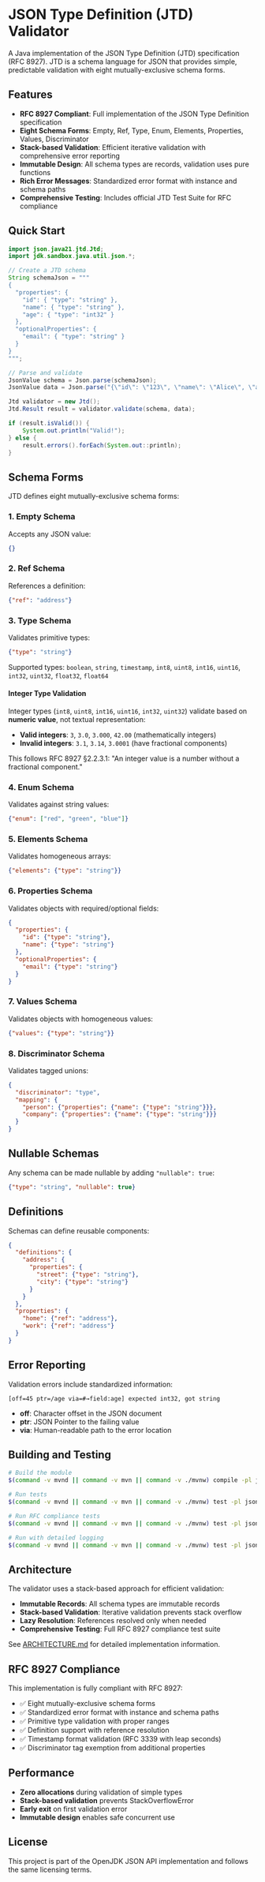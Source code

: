 # JSON Type Definition (JTD) Validator

A Java implementation of the JSON Type Definition (JTD) specification (RFC 8927). JTD is a schema language for JSON that provides simple, predictable validation with eight mutually-exclusive schema forms.

## Features

- **RFC 8927 Compliant**: Full implementation of the JSON Type Definition specification
- **Eight Schema Forms**: Empty, Ref, Type, Enum, Elements, Properties, Values, Discriminator
- **Stack-based Validation**: Efficient iterative validation with comprehensive error reporting
- **Immutable Design**: All schema types are records, validation uses pure functions
- **Rich Error Messages**: Standardized error format with instance and schema paths
- **Comprehensive Testing**: Includes official JTD Test Suite for RFC compliance

## Quick Start

```java
import json.java21.jtd.Jtd;
import jdk.sandbox.java.util.json.*;

// Create a JTD schema
String schemaJson = """
{
  "properties": {
    "id": { "type": "string" },
    "name": { "type": "string" },
    "age": { "type": "int32" }
  },
  "optionalProperties": {
    "email": { "type": "string" }
  }
}
""";

// Parse and validate
JsonValue schema = Json.parse(schemaJson);
JsonValue data = Json.parse("{\"id\": \"123\", \"name\": \"Alice\", \"age\": 30}");

Jtd validator = new Jtd();
Jtd.Result result = validator.validate(schema, data);

if (result.isValid()) {
    System.out.println("Valid!");
} else {
    result.errors().forEach(System.out::println);
}
```

## Schema Forms

JTD defines eight mutually-exclusive schema forms:

### 1. Empty Schema
Accepts any JSON value:
```json
{}
```

### 2. Ref Schema
References a definition:
```json
{"ref": "address"}
```

### 3. Type Schema
Validates primitive types:
```json
{"type": "string"}
```

Supported types: `boolean`, `string`, `timestamp`, `int8`, `uint8`, `int16`, `uint16`, `int32`, `uint32`, `float32`, `float64`

#### Integer Type Validation
Integer types (`int8`, `uint8`, `int16`, `uint16`, `int32`, `uint32`) validate based on **numeric value**, not textual representation:

- **Valid integers**: `3`, `3.0`, `3.000`, `42.00` (mathematically integers)
- **Invalid integers**: `3.1`, `3.14`, `3.0001` (have fractional components)

This follows RFC 8927 §2.2.3.1: "An integer value is a number without a fractional component."

### 4. Enum Schema
Validates against string values:
```json
{"enum": ["red", "green", "blue"]}
```

### 5. Elements Schema
Validates homogeneous arrays:
```json
{"elements": {"type": "string"}}
```

### 6. Properties Schema
Validates objects with required/optional fields:
```json
{
  "properties": {
    "id": {"type": "string"},
    "name": {"type": "string"}
  },
  "optionalProperties": {
    "email": {"type": "string"}
  }
}
```

### 7. Values Schema
Validates objects with homogeneous values:
```json
{"values": {"type": "string"}}
```

### 8. Discriminator Schema
Validates tagged unions:
```json
{
  "discriminator": "type",
  "mapping": {
    "person": {"properties": {"name": {"type": "string"}}},
    "company": {"properties": {"name": {"type": "string"}}}
  }
}
```

## Nullable Schemas

Any schema can be made nullable by adding `"nullable": true`:

```json
{"type": "string", "nullable": true}
```

## Definitions

Schemas can define reusable components:

```json
{
  "definitions": {
    "address": {
      "properties": {
        "street": {"type": "string"},
        "city": {"type": "string"}
      }
    }
  },
  "properties": {
    "home": {"ref": "address"},
    "work": {"ref": "address"}
  }
}
```

## Error Reporting

Validation errors include standardized information:

```
[off=45 ptr=/age via=#→field:age] expected int32, got string
```

- **off**: Character offset in the JSON document
- **ptr**: JSON Pointer to the failing value
- **via**: Human-readable path to the error location

## Building and Testing

```bash
# Build the module
$(command -v mvnd || command -v mvn || command -v ./mvnw) compile -pl json-java21-jtd

# Run tests
$(command -v mvnd || command -v mvn || command -v ./mvnw) test -pl json-java21-jtd

# Run RFC compliance tests
$(command -v mvnd || command -v mvn || command -v ./mvnw) test -pl json-java21-jtd -Dtest=JtdSpecIT

# Run with detailed logging
$(command -v mvnd || command -v mvn || command -v ./mvnw) test -pl json-java21-jtd -Djava.util.logging.ConsoleHandler.level=FINE
```

## Architecture

The validator uses a stack-based approach for efficient validation:

- **Immutable Records**: All schema types are immutable records
- **Stack-based Validation**: Iterative validation prevents stack overflow
- **Lazy Resolution**: References resolved only when needed
- **Comprehensive Testing**: Full RFC 8927 compliance test suite

See [ARCHITECTURE.md](ARCHITECTURE.md) for detailed implementation information.

## RFC 8927 Compliance

This implementation is fully compliant with RFC 8927:

- ✅ Eight mutually-exclusive schema forms
- ✅ Standardized error format with instance and schema paths  
- ✅ Primitive type validation with proper ranges
- ✅ Definition support with reference resolution
- ✅ Timestamp format validation (RFC 3339 with leap seconds)
- ✅ Discriminator tag exemption from additional properties

## Performance

- **Zero allocations** during validation of simple types
- **Stack-based validation** prevents StackOverflowError
- **Early exit** on first validation error
- **Immutable design** enables safe concurrent use

## License

This project is part of the OpenJDK JSON API implementation and follows the same licensing terms.